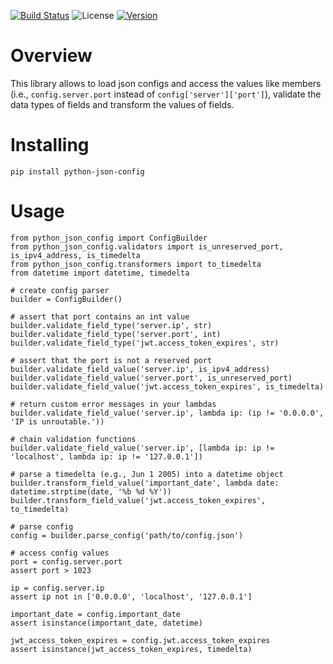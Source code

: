 [![Build Status](https://travis-ci.com/janehmueller/python-config.svg?token=tGKCTy4zTZfGNfjpEgEX&branch=master)](https://travis-ci.com/janehmueller/python-config)
![License](https://img.shields.io/pypi/l/python-json-config.svg)
[![Version](https://img.shields.io/pypi/v/python-json-config.svg)](https://pypi.python.org/pypi/python-json-config/)

# Overview
This library allows to load json configs and access the values like members (i.e., `config.server.port`
instead of `config['server']['port']`), validate the data types of fields and transform the values of fields.

# Installing
```
pip install python-json-config
```
# Usage
```
from python_json_config import ConfigBuilder
from python_json_config.validators import is_unreserved_port, is_ipv4_address, is_timedelta
from python_json_config.transformers import to_timedelta
from datetime import datetime, timedelta

# create config parser
builder = ConfigBuilder()

# assert that port contains an int value
builder.validate_field_type('server.ip', str)
builder.validate_field_type('server.port', int)
builder.validate_field_type('jwt.access_token_expires', str)

# assert that the port is not a reserved port 
builder.validate_field_value('server.ip', is_ipv4_address)
builder.validate_field_value('server.port', is_unreserved_port)
builder.validate_field_value('jwt.access_token_expires', is_timedelta)

# return custom error messages in your lambdas
builder.validate_field_value('server.ip', lambda ip: (ip != '0.0.0.0', 'IP is unroutable.'))

# chain validation functions
builder.validate_field_value('server.ip', [lambda ip: ip != 'localhost', lambda ip: ip != '127.0.0.1'])

# parse a timedelta (e.g., Jun 1 2005) into a datetime object
builder.transform_field_value('important_date', lambda date: datetime.strptime(date, '%b %d %Y'))
builder.transform_field_value('jwt.access_token_expires', to_timedelta)

# parse config
config = builder.parse_config('path/to/config.json')

# access config values
port = config.server.port
assert port > 1023

ip = config.server.ip
assert ip not in ['0.0.0.0', 'localhost', '127.0.0.1']

important_date = config.important_date
assert isinstance(important_date, datetime)

jwt_access_token_expires = config.jwt.access_token_expires
assert isinstance(jwt_access_token_expires, timedelta)
```

